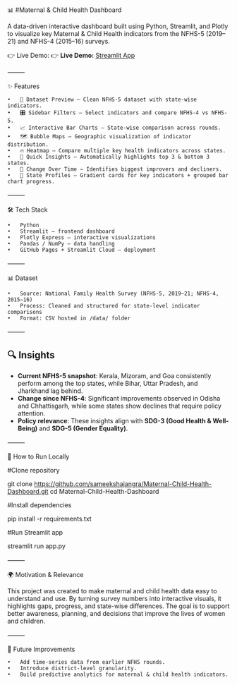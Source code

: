 📊 #Maternal & Child Health Dashboard

A data-driven interactive dashboard built using Python, Streamlit, and Plotly to visualize key Maternal & Child Health indicators from the NFHS-5 (2019–21) and NFHS-4 (2015–16) surveys.

👉 Live Demo: 👉 **Live Demo:** [Streamlit App](https://maternal-child-health-dashboard-4appugn5fq9hjg4jzmlkwhk.streamlit.app/)

⸻

✨ Features

	•	📂 Dataset Preview – Clean NFHS-5 dataset with state-wise indicators.
	•	🎛 Sidebar Filters – Select indicators and compare NFHS-4 vs NFHS-5.
	•	📈 Interactive Bar Charts – State-wise comparison across rounds.
	•	🗺️ Bubble Maps – Geographic visualization of indicator distribution.
	•	🔥 Heatmap – Compare multiple key health indicators across states.
	•	📌 Quick Insights – Automatically highlights top 3 & bottom 3 states.
	•	🔄 Change Over Time – Identifies biggest improvers and decliners.
	•	🏥 State Profiles – Gradient cards for key indicators + grouped bar chart progress.
 
⸻

🛠️ Tech Stack

	•	Python
	•	Streamlit – frontend dashboard
	•	Plotly Express – interactive visualizations
	•	Pandas / NumPy – data handling
	•	GitHub Pages + Streamlit Cloud – deployment

⸻

📊 Dataset

	•	Source: National Family Health Survey (NFHS-5, 2019–21; NFHS-4, 2015–16)
	•	Process: Cleaned and structured for state-level indicator comparisons
	•	Format: CSV hosted in /data/ folder

⸻

## 🔍 Insights

- **Current NFHS-5 snapshot**: Kerala, Mizoram, and Goa consistently perform among the top states, while Bihar, Uttar Pradesh, and Jharkhand lag behind.  
- **Change since NFHS-4**: Significant improvements observed in Odisha and Chhattisgarh, while some states show declines that require policy attention.  
- **Policy relevance**: These insights align with **SDG-3 (Good Health & Well-Being)** and **SDG-5 (Gender Equality)**.

⸻

🚀 How to Run Locally

 #Clone repository

git clone https://github.com/sameekshajangra/Maternal-Child-Health-Dashboard.git
cd Maternal-Child-Health-Dashboard

 #Install dependencies
 
pip install -r requirements.txt

 #Run Streamlit app
 
streamlit run app.py


⸻

🌍 Motivation & Relevance

This project was created to make maternal and child health data easy to understand and use. By turning survey numbers into interactive visuals, it highlights gaps, progress, and state-wise differences. The goal is to support better awareness, planning, and decisions that improve the lives of women and children.

⸻

🚀 Future Improvements

	•	Add time-series data from earlier NFHS rounds.
	•	Introduce district-level granularity.
	•	Build predictive analytics for maternal & child health indicators.
